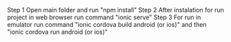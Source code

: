 Step 1
  Open main folder and run "npm install"
Step 2 
  After instalation for run project in web browser run command "ionic serve"
Step 3
  For run in emulator run command "ionic cordova build android (or ios)" and then "ionic cordova run android (or ios)"
